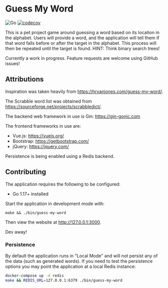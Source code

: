 # Guess My Word

![Go](https://github.com/taiidani/guess-my-word/workflows/Go/badge.svg)
[![codecov](https://codecov.io/gh/taiidani/guess-my-word/branch/master/graph/badge.svg)](https://codecov.io/gh/taiidani/guess-my-word)

This is a pet project game around guessing a word based on its location in the alphabet. Users will provide a word, and the application will tell them if that word falls before or after the target in the alphabet. This process will then be repeated until the target is found. HINT: Think binary search trees!

Currently a work in progress. Feature requests are welcome using GitHub issues!

## Attributions

Inspiration was taken heavily from https://hryanjones.com/guess-my-word/.

The Scrabble word list was obtained from https://sourceforge.net/projects/scrabbledict/.

The backend web framework in use is Gin: https://gin-gonic.com

The frontend frameworks in use are:

* Vue.js: https://vuejs.org/
* Bootstrap: https://getbootstrap.com/
* jQuery: https://jquery.com/

Persistence is being enabled using a Redis backend.

## Contributing

The application requires the following to be configured:

* Go 1.17+ installed

Start the application in development mode with:

```
make && ./bin/guess-my-word
```

Then view the website at http://127.0.0.1:3000.

Dev away!

### Persistence

By default the application runs in "Local Mode" and will not persist any of the data (such as generated words). If you need to test the persistence options you may point the application at a local Redis instance:

```sh
docker-compose up -d redis
make && REDIS_URL=127.0.0.1:6379 ./bin/guess-my-word
```
